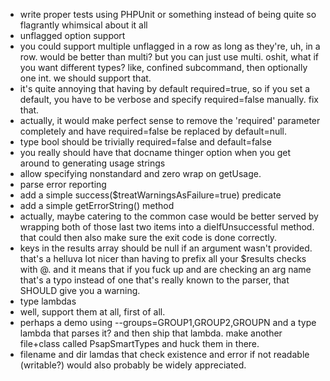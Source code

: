 
* write proper tests using PHPUnit or something instead of being quite so flagrantly whimsical about it all
* unflagged option support
 * you could support multiple unflagged in a row as long as they're, uh, in a row.  would be better than multi?  but you can just use multi.  oshit, what if you want different types?  like, confined subcommand, then optionally one int.  we should support that.
* it's quite annoying that having by default required=true, so if you set a default, you have to be verbose and specify required=false manually.  fix that.
 * actually, it would make perfect sense to remove the 'required' parameter completely and have required=false be replaced by default=null.
 * type bool should be trivially required=false and default=false
* you really should have that docname thinger option when you get around to generating usage strings
* allow specifying nonstandard and zero wrap on getUsage.
* parse error reporting
 * add a simple success($treatWarningsAsFailure=true) predicate
 * add a simple getErrorString() method 
 * actually, maybe catering to the common case would be better served by wrapping both of those last two items into a dieIfUnsuccessful method.  that could then also make sure the exit code is done correctly.
* keys in the results array should be null if an argument wasn't provided.  that's a helluva lot nicer than having to prefix all your $results checks with @.  and it means that if you fuck up and are checking an arg name that's a typo instead of one that's really known to the parser, that SHOULD give you a warning.
* type lambdas
 * well, support them at all, first of all.
 * perhaps a demo using --groups=GROUP1,GROUP2,GROUPN and a type lambda that parses it?  and then ship that lambda.  make another file+class called PsapSmartTypes and huck them in there.
 * filename and dir lamdas that check existence and error if not readable (writable?) would also probably be widely appreciated.

